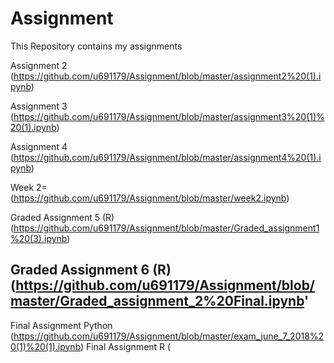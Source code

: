# Assignment
This Repository contains my assignments


Assignment 2 (https://github.com/u691179/Assignment/blob/master/assignment2%20(1).ipynb) 

Assignment 3 (https://github.com/u691179/Assignment/blob/master/assignment3%20(1)%20(1).ipynb)

Assignment 4 (https://github.com/u691179/Assignment/blob/master/assignment4%20(1).ipynb)

Week 2=(https://github.com/u691179/Assignment/blob/master/week2.ipynb)

Graded Assignment 5 (R) (https://github.com/u691179/Assignment/blob/master/Graded_assignment1%20(3).ipynb)

Graded Assignment 6 (R) (https://github.com/u691179/Assignment/blob/master/Graded_assignment_2%20Final.ipynb'
----------------------------------------------------------------------------------------

Final Assignment Python (https://github.com/u691179/Assignment/blob/master/exam_june_7_2018%20(1)%20(1).ipynb) 
Final Assignment R (
